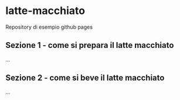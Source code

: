 # latte-macchiato

Repository di esempio github pages

## Sezione 1 - come si prepara il latte macchiato

...

## Sezione 2 - come si beve il latte macchiato

...
